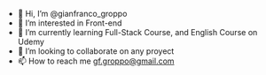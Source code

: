 - 👋 Hi, I’m @gianfranco_groppo
- 👀 I’m interested in Front-end
- 🌱 I’m currently learning Full-Stack Course, and English Course on Udemy
- 💞️ I’m looking to collaborate on any proyect
- 📫 How to reach me gf.groppo@gmail.com

<!---
gian4820/gian4820 is a ✨ special ✨ repository because its `README.md` (this file) appears on your GitHub profile.
You can click the Preview link to take a look at your changes.
--->
